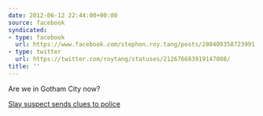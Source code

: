 ```yaml
---
date: 2012-06-12 22:44:00+00:00
source: facebook
syndicated:
- type: facebook
  url: https://www.facebook.com/stephen.roy.tang/posts/280409358723991
- type: twitter
  url: https://twitter.com/roytang/statuses/212676683919147008/
title: ''
---
```


Are we in Gotham City now? 

[Slay suspect sends clues to police](http://newsinfo.inquirer.net/211451/slay-suspect-sends-clues-to-police)